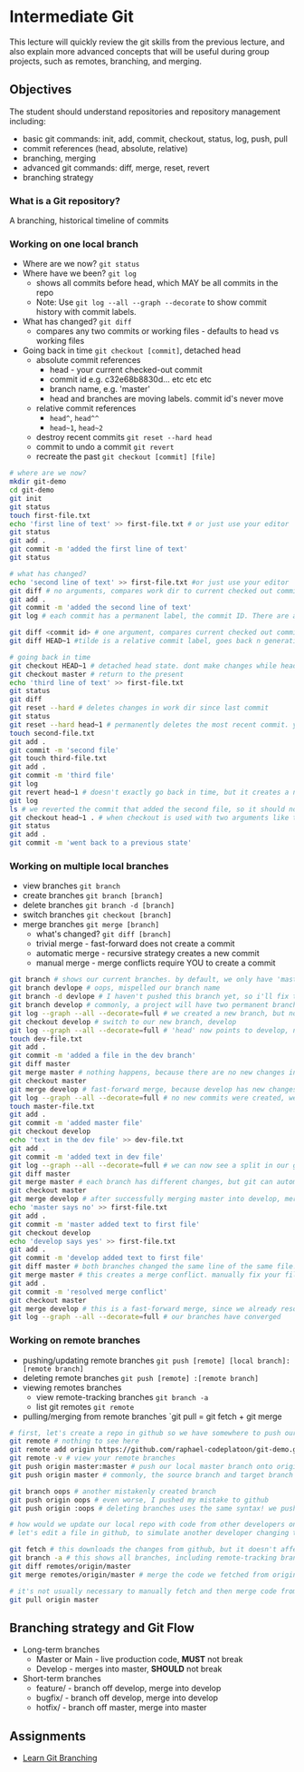 # Intermediate Git

This lecture will quickly review the git skills from the previous lecture, and also explain more advanced concepts that will be useful during group projects, such as remotes, branching, and merging. 


## Objectives
The student should understand repositories and repository management including:
- basic git commands: init, add, commit, checkout, status, log, push, pull
- commit references (head, absolute, relative)
- branching, merging
- advanced git commands: diff, merge, reset, revert
- branching strategy


### What is a Git repository?
A branching, historical timeline of commits

### Working on one local branch
- Where are we now?             `git status`
- Where have we been?           `git log`
    - shows all commits before head, which MAY be all commits in the repo
    - Note: Use `git log --all --graph --decorate` to show commit history with commit labels.
- What has changed?             `git diff`
    - compares any two commits or working files - defaults to head vs working files
- Going back in time            `git checkout [commit]`, detached head
    - absolute commit references
        - head - your current checked-out commit
        - commit id e.g. c32e68b8830d... etc etc etc
        - branch name, e.g. 'master'
        - head and branches are moving labels. commit id's never move
    - relative commit references
        - `head^`, `head^^`
        - `head~1`, `head~2`
    - destroy recent commits    `git reset --hard head`
    - commit to undo a commit   `git revert`
    - recreate the past         `git checkout [commit] [file]`


```bash
# where are we now?
mkdir git-demo
cd git-demo
git init
git status
touch first-file.txt
echo 'first line of text' >> first-file.txt # or just use your editor
git status
git add .
git commit -m 'added the first line of text'
git status

# what has changed?
echo 'second line of text' >> first-file.txt #or just use your editor
git diff # no arguments, compares work dir to current checked out commit
git add .
git commit -m 'added the second line of text'
git log # each commit has a permanent label, the commit ID. There are also movable labels, such as 'master' and 'head'

git diff <commit id> # one argument, compares current checked out commit to the commit passed as an argument
git diff HEAD~1 #tilde is a relative commit label, goes back n generations. different from ^, which grabs the nth parent, used for of merge commits

# going back in time
git checkout HEAD~1 # detached head state. dont make changes while head is detached, like a time traveler who doesn't want to alter the past
git checkout master # return to the present
echo 'third line of text' >> first-file.txt
git status
git diff
git reset --hard # deletes changes in work dir since last commit
git status
git reset --hard head~1 # permanently deletes the most recent commit. you should almost never do this, especially with code that is shared with others
touch second-file.txt
git add .
git commit -m 'second file'
git touch third-file.txt
git add .
git commit -m 'third file'
git log
git revert head~1 # doesn't exactly go back in time, but it creates a new commit that undoes a previous one
git log
ls # we reverted the commit that added the second file, so it should no longer be present in our work dir
git checkout head~1 . # when checkout is used with two arguments like this, it doesn't change the current checked out commit. instead, it changes your work dir to look as it did in this commit. You can test the code, and if you like, you can commit those changes. 
git status
git add .
git commit -m 'went back to a previous state'

```
           
### Working on multiple local branches
- view branches         `git branch`
- create branches       `git branch [branch]`
- delete branches       `git branch -d [branch]`
- switch branches       `git checkout [branch]`
- merge branches        `git merge [branch]`
    - what's changed?   `git diff [branch]`
    - trivial merge - fast-forward does not create a commit
    - automatic merge - recursive strategy creates a new commit
    - manual merge - merge conflicts require YOU to create a commit

```bash
git branch # shows our current branches. by default, we only have 'master'
git branch devlope # oops, mispelled our branch name
git branch -d devlope # I haven't pushed this branch yet, so i'll fix this before anyone notices
git branch develop # commonly, a project will have two permanent branches, master and develop
git log --graph --all --decorate=full # we created a new branch, but not a new commit. both 'master' and 'develop' point to the same commit
git checkout develop # switch to our new branch, develop
git log --graph --all --decorate=full # 'head' now points to develop, not master. develop and master both point to the same commit though
touch dev-file.txt
git add .
git commit -m 'added a file in the dev branch'
git diff master
git merge master # nothing happens, because there are no new changes in master that are missing from develop
git checkout master
git merge develop # fast-forward merge, because develop has new changes that are missing from master
git log --graph --all --decorate=full # no new commits were created, we just moved the label for master
touch master-file.txt
git add .
git commit -m 'added master file'
git checkout develop
echo 'text in the dev file' >> dev-file.txt
git add .
git commit -m 'added text in dev file'
git log --graph --all --decorate=full # we can now see a split in our git graph, because our branches have diverged
git diff master
git merge master # each branch has different changes, but git can automatically create a merge commit. This is the only time when a commit can have two parents!
git checkout master
git merge develop # after successfully merging master into develop, merging the other way will always be a fast-forward merge
echo 'master says no' >> first-file.txt
git add .
git commit -m 'master added text to first file'
git checkout develop
echo 'develop says yes' >> first-file.txt
git add .
git commit -m 'develop added text to first file'
git diff master # both branches changed the same line of the same file! git cannot merge these changes automatically
git merge master # this creates a merge conflict. manually fix your files in the places where git says it's confused
git add .
git commit -m 'resolved merge conflict'
git checkout master
git merge develop # this is a fast-forward merge, since we already resolved the conflict from merging master into develop. avoid resolving merge conflicts in master, if you can.
git log --graph --all --decorate=full # our branches have converged

```


### Working on remote branches
- pushing/updating remote branches      `git push [remote] [local branch]:[remote branch]`
- deleting remote branches              `git push [remote] :[remote branch]`
- viewing remotes branches
    - view remote-tracking branches     `git branch -a`
    - list git remotes                  `git remote`
- pulling/merging from remote branches  `git pull = git fetch + git merge

```bash
# first, let's create a repo in github so we have somewhere to push our local repo
git remote # nothing to see here
git remote add origin https://github.com/raphael-codeplatoon/git-demo.git # it is VERY customary to name the first remote 'origin'
git remote -v # view your remote branches
git push origin master:master # push our local master branch onto origin's master branch
git push origin master # commonly, the source branch and target branch have the same name, so you can use the shortcut

git branch oops # another mistakenly created branch
git push origin oops # even worse, I pushed my mistake to github
git push origin :oops # deleting branches uses the same syntax! we push _nothing_ from our local repo onto the 'oops' branch in the remote repo.

# how would we update our local repo with code from other developers on our team?
# let's edit a file in github, to simulate another developer changing the code.

git fetch # this downloads the changes from github, but it doesn't affect our local branches. so where did it go?
git branch -a # this shows all branches, including remote-tracking branches, which are automatically updated to mirror the remote when you use 'git fetch' or 'git push'
git diff remotes/origin/master
git merge remotes/origin/master # merge the code we fetched from origin into our local master branch

# it's not usually necessary to manually fetch and then merge code from a remote. a common shortcut is using 'git pull origin master', which is just 'git fetch origin' followed by 'git merge remotes/origin/master'
git pull origin master

```

## Branching strategy and Git Flow
- Long-term branches
    - Master or Main - live production code, **MUST** not break
    - Develop - merges into master, **SHOULD** not break
- Short-term branches
    - feature/ - branch off develop, merge into develop
    - bugfix/ - branch off develop, merge into develop
    - hotfix/ - branch off master, merge into master


## Assignments
- [Learn Git Branching](https://learngitbranching.js.org/)
